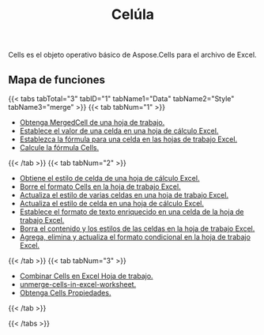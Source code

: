 ﻿---
title: Celúla
second_title: Aspose.Cells Cloud Documen
type: docs
url: /es/working-with-cells/
aliases: [/working-with-worksheets/]
keywords: REST API, spreadsheets, excel, cell
description: "Cells.Cloud API para Excel operar: las celdas operan"
weight: 100
---
 Cells es el objeto operativo básico de Aspose.Cells para el archivo de Excel.

## Mapa de funciones


{{< tabs tabTotal="3" tabID="1" tabName1="Data" tabName2="Style" tabName3="merge" >}}
{{< tab tabNum="1" >}}
<div class="row">
    <div class="col-md-6">
        <ul>
            <li><a href="/cells/es/get-mergedcell-from-a-worksheet//">Obtenga MergedCell de una hoja de trabajo.</a></li>
            <li><a href="/cells/es/set-value-of-a-cell-in-a-worksheet/">Establece el valor de una celda en una hoja de cálculo Excel.</a></li>
            <li><a href="/cells/es/set-formula-for-a-cell-in-excel-worksheets/">Establezca la fórmula para una celda en las hojas de trabajo Excel.</a></li>
            <li><a href="/cells/es/calculate-cells-formula/">Calcule la fórmula Cells.</a></li>            
        </ul>
    </div>
</div>
{{< /tab >}}
{{< tab tabNum="2" >}}
<div class="row">
    <div class="col-md-6">
        <ul>
            <li><a href="/cells/es/get-cell-style-from-a-worksheet/">Obtiene el estilo de celda de una hoja de cálculo Excel.</a></li>
            <li><a href="/cells/es/clear-cells-formatting-in-excel-worksheet/">Borre el formato Cells en la hoja de trabajo Excel.</a></li>
            <li><a href="/cells/es/update-multiple-cells-style/">Actualiza el estilo de varias celdas en una hoja de trabajo Excel.</a></li>
            <li><a href="/cells/es/change-cell-style-in-excel-worksheet/">Actualiza el estilo de celda en una hoja de cálculo Excel.</a></li>
            <li><a href="/cells/es/apply-rich-text-formatting-to-a-cell/">Establece el formato de texto enriquecido en una celda de la hoja de trabajo Excel.</a></li>
            <li><a href="/cells/es/clear-contents-and-styles-of-cells-in-excel-worksheet/">Borra el contenido y los estilos de las celdas en la hoja de trabajo Excel.</a></li>
            <li><a href="/cells/es/working-with-conditional-formatting/">Agrega, elimina y actualiza el formato condicional en la hoja de trabajo Excel.</a></li>            
        </ul>
    </div>
</div>
{{< /tab >}}
{{< tab tabNum="3" >}}
<div class="row">
    <div class="col-md-6">
        <ul>
            <li><a href="/cells/es/merge-cells-in-excel-worksheet/">Combinar Cells en Excel Hoja de trabajo.</a></li>
            <li><a href="/cells/es/Unmerge Cells in Excel Worksheet/">unmerge-cells-in-excel-worksheet.</a></li>
            <li><a href="/cells/es/get-cells-properties/">Obtenga Cells Propiedades.</a></li>
        </ul>
</div>
{{< /tab >}}

{{< /tabs >}}

